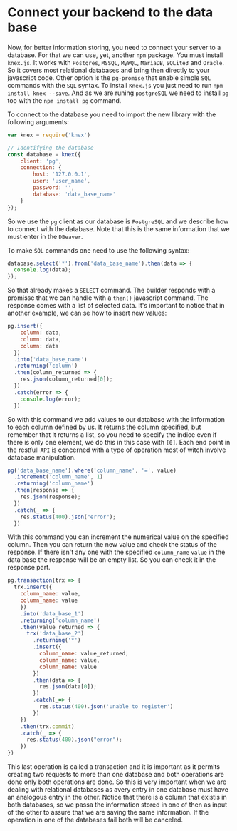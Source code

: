 # Connect your backend to the data base
Now, for better information storing, you need to connect your server to a database. For that we can use, yet, another `npm` package. You must install `knex.js`. It works with `Postgres`, `MSSQL`, `MyWQL`, `MariaDB`, `SQLite3` and `Oracle`. So it covers most relational databases and bring then directly to your javascript code. Other option is the `pg-promise` that enable simple `SQL` commands with the `SQL` syntax.
To install `Knex.js` you just need to run `npm install knex --save`. And as we are runing `postgreSQL` we need to install `pg` too with the `npm install pg` command.

To connect to the database you need to import the new library with the following arguments:

```javascript
var knex = require('knex') 

// Identifying the database
const database = knex({
	client: 'pg',
	connection: {
		host: '127.0.0.1',
		user: 'user_name',
		password: '',
		database: 'data_base_name'
	}
});
```

So we use the `pg` client as our database is `PostgreSQL` and we describe how to connect with the database. Note that this is the same information that we must enter in the `DBeaver`.

To make `SQL` commands one need to use the following syntax:

```javascript
database.select('*').from('data_base_name').then(data => {
  console.log(data);
});
```

So that already makes a `SELECT` command. The builder responds with a promisse that we can handle with a `then()` javascript command. The response comes with a list of selected data. It's important to notice that  in another example, we can se how to insert new values:

```javascript
pg.insert({
    column: data,
    column: data,
    column: data
  })
  .into('data_base_name')
  .returning('column')
  .then(column_returned => {
    res.json(column_returned[0]);
  })
  .catch(error => {
    console.log(error);
  })
```

So with this command we add values to our database with the information to each column defined by us. It returns the column specified, but remember that it returns a list, so you need to specify the indice even if there is only one element, we do this in this case with `[0]`.  Each end point in the restfull `API` is concerned with a type of operation most of witch involve database manipulation.

```javascript
pg('data_base_name').where('column_name', '=', value)
  .increment('column_name', 1)
  .returning('column_name')
  .then(response => {
    res.json(response);
  })
  .catch(_ => {
    res.status(400).json("error");
  })
```

With this command you can increment the numerical value on the specified column. Then you can return the new value and check the status of the response. If there isn't any one with the specified `column_name` `value` in the data base the response will be an empty list. So you can check it in the response part.

```javascript
pg.transaction(trx => {
  trx.insert({
    column_name: value,
    column_name: value
    })
    .into('data_base_1')
    .returning('column_name')
    .then(value_returned => {
      trx('data_base_2')
        .returning('*')
        .insert({
          column_name: value_returned,
          column_name: value,
          column_name: value
        })
        .then(data => {
          res.json(data[0]);
        })
        .catch(_=> {
          res.status(400).json('unable to register')
        })
    })
    .then(trx.commit)
    .catch(_ => {
      res.status(400).json("error");
    })
})
```

This last operation is called a transaction and it is important as it permits creating two requests to more than one database and both operations are done only both operations are done. So this is very important when we are dealing with relational databases as avery entry in one database must have an analogous entry in the other. Notice that there is a column that existis in both databases, so we passa the information stored in one of then as input of the other to assure that we are saving the same information. If the operation in one of the databases fail both will be canceled.
